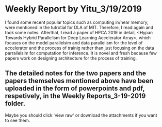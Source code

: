 Weekly Report by Yitu_3/19/2019
===================
I found some recent popular topics such as computing in/near memory, were mentioned in the tutrotial for DLA of MIT. Therefore, I read <Efficient Processing of Deep Neural Networks: A Tutorial and Survey> again and took some notes. Afterthat, I read a paper of HPCA 2019 in detail, <Hypar: Towards Hybrid Parallelism for Deep Learning Accelerator Array>, which focuses on the model parallelsim and data parallelism for the level of accelerator and the process of trainig rather than just focusing on the data parrallelsim for computation 
for inference. It is novel and fresh because few papers work on designing architecture for the process of training.

The detailed notes for the two papers and the papers themselves mentioned above have been uploaded in the form of powerpoints and pdf, respetively, in the Weekly Reports_3-19-2019 folder.
--------------------

Maybe you should click 'view raw' or download the attachments if you want to see them.
